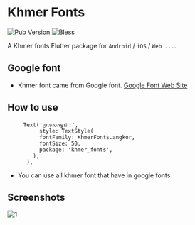 # Khmer Fonts
![Pub Version](https://img.shields.io/pub/v/khmer_fonts?style=flat-square)
[![Bless](https://img.shields.io/badge/bless-God-brightgreen?style=flat-square)](https://lunagao.github.io/BlessYourCodeTag/)

A Khmer fonts Flutter package for `Android` / `iOS` / `Web ...`.


## Google font
* Khmer font came from Google font. [Google Font Web Site](https://fonts.google.com/?subset=khmer)

## How to use

```
     Text('ប្រទេសកម្ពុជា:',
          style: TextStyle(
          fontFamily: KhmerFonts.angkor,
          fontSize: 50,
          package: 'khmer_fonts',
        ),
      ),
```

* You can use all khmer font that have in google fonts

## Screenshots

![1](https://user-images.githubusercontent.com/36778896/100543239-85afe800-3281-11eb-9a0f-cf1bb46a0793.png)
